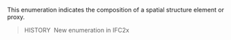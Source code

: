 ﻿This enumeration indicates the composition of a spatial structure element or proxy.

> HISTORY&nbsp; New enumeration in IFC2x
